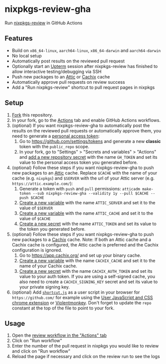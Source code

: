 # nixpkgs-review-gha

Run [nixpkgs-review](https://github.com/Mic92/nixpkgs-review) in GitHub Actions

## Features
- Build on `x86_64-linux`, `aarch64-linux`, `x86_64-darwin` and `aarch64-darwin`
- No local setup
- Automatically post results on the reviewed pull request
- Optionally start an [Upterm](https://upterm.dev/) session after nixpkgs-review has finished to allow interactive testing/debugging via SSH
- Push new packages to an [Attic](https://github.com/zhaofengli/attic) or [Cachix](https://www.cachix.org/) cache
- Automatically approve pull requests on review success
- Add a "Run nixpkgs-review" shortcut to pull request pages in nixpkgs

## Setup
1. [Fork](https://github.com/Defelo/nixpkgs-review-gha/fork) this repository.
2. In your fork, go to the [Actions](../../actions) tab and enable GitHub Actions workflows.
3. (optional) If you want nixpkgs-review-gha to automatically post the results on the reviewed pull requests or automatically approve them, you need to generate a [personal access token](https://docs.github.com/en/authentication/keeping-your-account-and-data-secure/managing-your-personal-access-tokens):
    1. Go to <https://github.com/settings/tokens> and generate a new **classic** token with the `public_repo` scope.
    2. In your fork, go to "Settings" > "Secrets and variables" > "Actions" and [add a new repository secret](../../settings/secrets/actions/new) with the name `GH_TOKEN` and set its value to the personal access token you generated before.
4. (optional) Follow these steps if you want nixpkgs-review-gha to push new packages to an [Attic](https://github.com/zhaofengli/attic) cache. Replace `$CACHE` with the name of your cache (e.g. `nixpkgs`) and `$SERVER` with the url of your Attic server (e.g. `https://attic.example.com/`):
    1. Generate a token with `push` and `pull` permissions: `atticadm make-token --sub nixpkgs-review-gha --validity 1y --pull $CACHE --push $CACHE`
    2. [Create a new variable](../../settings/variables/actions/new) with the name `ATTIC_SERVER` and set it to the value of `$SERVER`
    3. [Create a new variable](../../settings/variables/actions/new) with the name `ATTIC_CACHE` and set it to the value of `$CACHE`
    4. [Create a new secret](../../settings/secrets/actions/new) with the name `ATTIC_TOKEN` and set its value to the token you generated before.
5. (optional) Follow these steps if you want nixpkgs-review-gha to push new packages to a [Cachix](https://www.cachix.org/) cache. Note: If both an Attic cache and a Cachix cache is configured, the Attic cache is preferred and the Cachix configuration is ignored.
    1. Go to https://app.cachix.org/ and set up your binary cache.
    2. [Create a new variable](../../settings/variables/actions/new) with the name `CACHIX_CACHE` and set it to the name of your Cachix cache.
    3. [Create a new secret](../../settings/secrets/actions/new) with the name `CACHIX_AUTH_TOKEN` and set its value to your auth token. If you are using a self-signed cache, you also need to create a `CACHIX_SIGNING_KEY` secret and set its value to your private signing key.
6. (optional) Add [`shortcut.js`](shortcut.js) as a user script in your browser for `https://github.com/` for example using the [User JavaScript and CSS chrome extension](https://chromewebstore.google.com/detail/user-javascript-and-css/nbhcbdghjpllgmfilhnhkllmkecfmpld) or [Violentmonkey](https://violentmonkey.github.io/). Don't forget to update the `repo` constant at the top of the file to point to your fork.

## Usage
1. Open the [review workflow in the "Actions" tab](../../actions/workflows/review.yml)
2. Click on "Run workflow"
3. Enter the number of the pull request in nixpkgs you would like to review and click on "Run workflow"
4. Reload the page if necessary and click on the review run to see the logs
